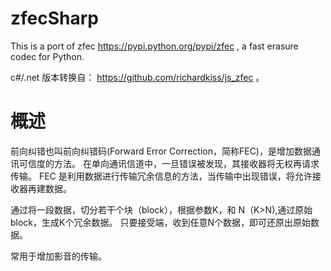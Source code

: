 zfecSharp
=======

This is a port of zfec https://pypi.python.org/pypi/zfec , a fast erasure codec
for Python.

c#/.net 版本转换自： https://github.com/richardkiss/js_zfec 。



概述
========

前向纠错也叫前向纠错码(Forward Error Correction，简称FEC)，是增加数据通讯可信度的方法。
在单向通讯信道中，一旦错误被发现，其接收器将无权再请求传输。
FEC 是利用数据进行传输冗余信息的方法，当传输中出现错误，将允许接收器再建数据。

通过将一段数据，切分若干个块（block），根据参数K，和 N（K>N),通过原始block，生成K个冗余数据。
只要接受端，收到任意N个数据，即可还原出原始数据。

常用于增加影音的传输。
